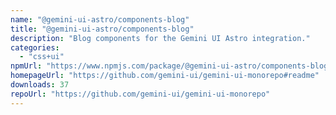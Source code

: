 ```yaml
---
name: "@gemini-ui-astro/components-blog"
title: "@gemini-ui-astro/components-blog"
description: "Blog components for the Gemini UI Astro integration."
categories:
  - "css+ui"
npmUrl: "https://www.npmjs.com/package/@gemini-ui-astro/components-blog"
homepageUrl: "https://github.com/gemini-ui/gemini-ui-monorepo#readme"
downloads: 37
repoUrl: "https://github.com/gemini-ui/gemini-ui-monorepo"
---
```

